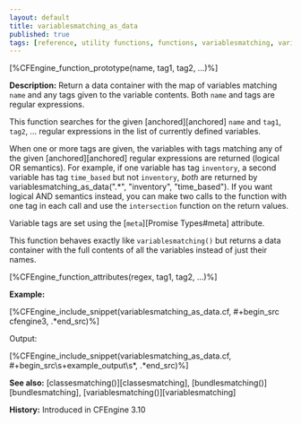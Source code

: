 ```yaml
---
layout: default
title: variablesmatching_as_data
published: true
tags: [reference, utility functions, functions, variablesmatching, variablesmatching_as_data]
---
```


[%CFEngine_function_prototype(name, tag1, tag2, ...)%]

**Description:** Return a data container with the map of variables matching
`name` and any tags given to the variable contents. Both `name` and tags are
regular expressions.

This function searches for the given [anchored][anchored] `name` and
`tag1`, `tag2`, ... regular expressions in the list of currently defined
variables.

When one or more tags are given, the variables with tags matching any
of the given [anchored][anchored] regular expressions are returned (logical OR semantics).
For example, if one variable has tag `inventory`, a second variable has tag `time_based`
but not `inventory`, *both* are returned by variablesmatching_as_data(".*", "inventory", "time_based").
If you want logical AND semantics instead, you can make two calls to the function
with one tag in each call and use the `intersection` function on the return values.

Variable tags are set using the [`meta`][Promise Types#meta] attribute.

This function behaves exactly like `variablesmatching()` but returns a data
container with the full contents of all the variables instead of just their
names.

[%CFEngine_function_attributes(regex, tag1, tag2, ...)%]

**Example:**

[%CFEngine_include_snippet(variablesmatching_as_data.cf, #\+begin_src cfengine3, .*end_src)%]

Output:

[%CFEngine_include_snippet(variablesmatching_as_data.cf, #\+begin_src\s+example_output\s*, .*end_src)%]

**See also:** [classesmatching()][classesmatching], [bundlesmatching()][bundlesmatching], [variablesmatching()][variablesmatching]

**History:** Introduced in CFEngine 3.10
